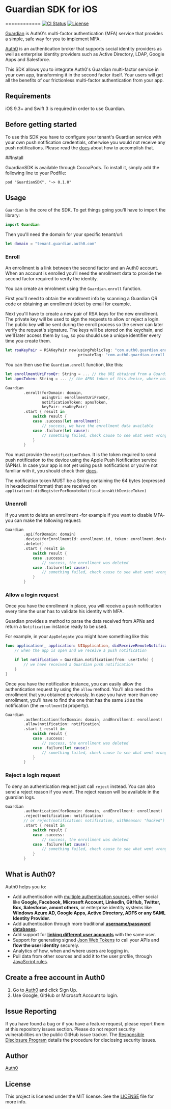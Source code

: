 # Guardian SDK for iOS
============
[![CI Status](https://travis-ci.com/auth0/GuardianSDK.iOS.svg?token=R3xUbi1dnaoneyhnspcr&branch=master)](https://travis-ci.com/auth0/GuardianSDK.Android)
[![License](http://img.shields.io/:license-mit-blue.svg?style=flat)](http://doge.mit-license.org)

[Guardian](https://auth0.com/docs/multifactor-authentication/guardian) is Auth0's multi-factor
authentication (MFA) service that provides a simple, safe way for you to implement MFA.

[Auth0](https://auth0.com) is an authentication broker that supports social identity providers as
well as enterprise identity providers such as Active Directory, LDAP, Google Apps and Salesforce.

This SDK allows you to integrate Auth0's Guardian multi-factor service in your own app, transforming
it in the second factor itself. Your users will get all the benefits of our frictionless
multi-factor authentication from your app.

## Requirements

iOS 9.3+ and Swift 3 is required in order to use Guardian.

## Before getting started

To use this SDK you have to configure your tenant's Guardian service with your own push notification
credentials, otherwise you would not receive any push notifications. Please read the
[docs](https://auth0.com/docs/multifactor-authentication/guardian) about how to accomplish that.

##Install

GuardianSDK is available through CocoaPods. To install it, simply add the following line to your Podfile:

```
pod "GuardianSDK", "~> 0.1.0"
```

## Usage

`Guardian` is the core of the SDK. To get things going you'll have to import the library:

```swift
import Guardian
```

Then you'll need the domain for your specific tenant/url:

```swift
let domain = "tenant.guardian.auth0.com"
```

### Enroll

An enrollment is a link between the second factor and an Auth0 account. When an account is enrolled
you'll need the enrollment data to provide the second factor required to verify the identity.

You can create an enrolment using the `Guardian.enroll` function.

First you'll need to obtain the enrollment info by scanning a Guardian QR code or obtaining an
enrollment ticket by email for example.

Next you'll have to create a new pair of RSA keys for the new enrollment. The private key will be
used to sign the requests to allow or reject a login. The public key will be sent during the enroll
process so the server can later verify the request's signature.
The keys will be stored on the keychain, and we'll later access them by `tag`, so you should
use a unique identifier every time you create them.

```swift
let rsaKeyPair = RSAKeyPair.new(usingPublicTag: "com.auth0.guardian.enroll.public",
                                privateTag: "com.auth0.guardian.enroll.private")
```

You can then use the `Guardian.enroll` function, like this:

```swift
let enrollmentUriFromQr: String = ... // the URI obtained from a Guardian QR code
let apnsToken: String = ... // the APNS token of this device, where notifications will be sent

Guardian
        .enroll(forDomain: domain,
                usingUri: enrollmentUriFromQr,
                notificationToken: apnsToken,
                keyPair: rsaKeyPair)
        .start { result in
            switch result {
            case .success(let enrollment): 
                // success, we have the enrollment data available
            case .failure(let cause):
                // something failed, check cause to see what went wrong
            }
        }
```

You must provide the `notificationToken`. It is the token required to send push notification to the device using the Apple Push Notification service (APNs). In case your app is not yet using push notifications or you're not familiar with it, you should check their
[docs](https://developer.apple.com/go/?id=push-notifications).

The notification token MUST be a String containing the 64 bytes (expressed in hexadecimal format) that are received on `application(:didRegisterForRemoteNotificationsWithDeviceToken)`

### Unenroll

If you want to delete an enrollment -for example if you want to disable MFA- you can make the
following request:

```swift
Guardian
        .api(forDomain: domain)
        .device(forEnrollmentId: enrollment.id, token: enrollment.deviceToken)
        .delete()
        .start { result in
            switch result {
            case .success: 
                // success, the enrollment was deleted
            case .failure(let cause):
                // something failed, check cause to see what went wrong
            }
        }
```

### Allow a login request

Once you have the enrollment in place, you will receive a push notification every time the user
has to validate his identity with MFA.

Guardian provides a method to parse the data received from APNs and return a `Notification`
instance ready to be used.

For example, in your `AppDelegate` you might have something like this:

```swift
func application(_ application: UIApplication, didReceiveRemoteNotification userInfo: [AnyHashable: Any]) {
    // when the app is open and we receive a push notification

    if let notification = Guardian.notification(from: userInfo) {
        // we have received a Guardian push notification
    }
}
```

Once you have the notification instance, you can easily allow the authentication request by using
the `allow` method. You'll also need the enrollment that you obtained previously.
In case you have more than one enrollment, you'll have to find the one that has the same `id` as the
notification (the `enrollmentId` property).

```swift
Guardian
        .authentication(forDomain: domain, andEnrollment: enrollment)
        .allow(notification: notification)
        .start { result in
            switch result {
            case .success: 
                // success, the enrollment was deleted
            case .failure(let cause):
                // something failed, check cause to see what went wrong
            }
        }
```

### Reject a login request

To deny an authentication request just call `reject` instead. You can also send a reject reason if
you want. The reject reason will be available in the guardian logs.

```swift
Guardian
        .authentication(forDomain: domain, andEnrollment: enrollment)
        .reject(notification: notification)
        // or reject(notification: notification, withReason: "hacked")
        .start { result in
            switch result {
            case .success: 
                // success, the enrollment was deleted
            case .failure(let cause):
                // something failed, check cause to see what went wrong
            }
        }
```

## What is Auth0?

Auth0 helps you to:

* Add authentication with [multiple authentication sources](https://docs.auth0.com/identityproviders),
either social like **Google, Facebook, Microsoft Account, LinkedIn, GitHub, Twitter, Box, Salesforce,
amont others**, or enterprise identity systems like **Windows Azure AD, Google Apps, Active Directory,
ADFS or any SAML Identity Provider**.
* Add authentication through more traditional
**[username/password databases](https://docs.auth0.com/mysql-connection-tutorial)**.
* Add support for **[linking different user accounts](https://docs.auth0.com/link-accounts)** with
the same user.
* Support for generating signed [Json Web Tokens](https://docs.auth0.com/jwt) to call your APIs and
**flow the user identity** securely.
* Analytics of how, when and where users are logging in.
* Pull data from other sources and add it to the user profile, through
[JavaScript rules](https://docs.auth0.com/rules).

## Create a free account in Auth0

1. Go to [Auth0](https://auth0.com) and click Sign Up.
2. Use Google, GitHub or Microsoft Account to login.

## Issue Reporting

If you have found a bug or if you have a feature request, please report them at this repository
issues section. Please do not report security vulnerabilities on the public GitHub issue tracker.
The [Responsible Disclosure Program](https://auth0.com/whitehat) details the procedure for
disclosing security issues.

## Author

[Auth0](https://auth0.com)

## License

This project is licensed under the MIT license. See the [LICENSE](LICENSE) file for more info.
